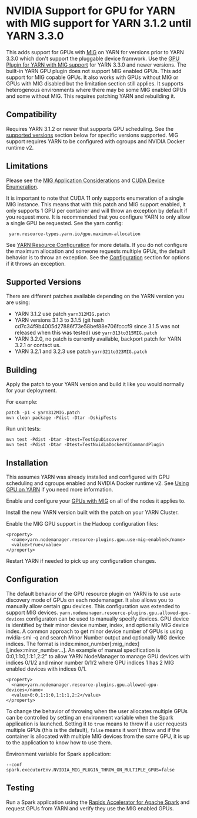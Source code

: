 # NVIDIA Support for GPU for YARN with MIG support for YARN 3.1.2 until YARN 3.3.0

This adds support for GPUs with [MIG](https://docs.nvidia.com/datacenter/tesla/mig-user-guide/) on YARN for versions prior to
YARN 3.3.0 which don't support the pluggable device framwork. Use the [GPU Plugin for YARN with MIG support](../../device-plugins/gpu-mig/README.md)
for YARN 3.3.0 and newer versions. The built-in YARN GPU plugin does not support MIG enabled GPUs. This add support for MIG copable GPUs. It also
works with GPUs without MIG or GPUs with MIG disabled but the limitation section still applies. It supports heterogenous
environments where there may be some MIG enabled GPUs and some without MIG. This requires patching YARN and rebuilding it.

## Compatibility

Requires YARN 3.1.2 or newer that supports GPU scheduling. See the [supported versions](#supported-versions) section below for specific versions supported.
MIG support requires YARN to be configured with cgroups and NVIDIA Docker runtime v2.

## Limitations

Please see the [MIG Application Considerations](https://docs.nvidia.com/datacenter/tesla/mig-user-guide/#app-considerations)
and [CUDA Device Enumeration](https://docs.nvidia.com/datacenter/tesla/mig-user-guide/index.html#cuda-visible-devices).

It is important to note that CUDA 11 only supports enumeration of a single MIG instance. This means that with this patch 
and MIG support enabled, it only supports 1 GPU per container and will throw an exception by default if you request more.
It is recommended that you configure YARN to only allow a single GPU be requested. See the yarn config:
```
 yarn.resource-types.yarn.io/gpu.maximum-allocation
```
See [YARN Resource Configuration](https://hadoop.apache.org/docs/r3.1.2/hadoop-yarn/hadoop-yarn-site/ResourceModel.html) for more details.
If you do not configure the maximum allocation and someone requests multiple GPUs, the default behavior is to throw an exception.
See the [Configuration](#configuration) section for options if it throws an exception.

## Supported Versions
There are different patches available depending on the YARN version you are using:

- YARN 3.1.2 use patch `yarn312MIG.patch`
- YARN versions 3.1.3 to 3.1.5 (git hash cd7c34f9b4005d27886f73e58bef88e706fcccf9 since 3.1.5 was not released when this was tested) use `yarn313to315MIG.patch`
- YARN 3.2.0, no patch is currently available, backport patch for YARN 3.2.1 or contact us.
- YARN 3.2.1 and 3.2.3 use patch `yarn321to323MIG.patch`

## Building
Apply the patch to your YARN version and build it like you would normally for your deployment.

For example:
```
patch -p1 < yarn312MIG.patch
mvn clean package -Pdist -Dtar -DskipTests
```

Run unit tests:
```
mvn test -Pdist -Dtar -Dtest=TestGpuDiscoverer
mvn test -Pdist -Dtar -Dtest=TestNvidiaDockerV2CommandPlugin
```

## Installation

This assumes YARN was already installed and configured with GPU scheduling and cgroups enabled and NVIDIA Docker runtime v2.
See [Using GPU on YARN](https://hadoop.apache.org/docs/current/hadoop-yarn/hadoop-yarn-site/UsingGpus.html) if you need more information. 

Enable and configure your [GPUs with MIG](https://docs.nvidia.com/datacenter/tesla/mig-user-guide/index.html) on all of the nodes it applies to.

Install the new YARN version built with the patch on your YARN Cluster.

Enable the MIG GPU support in the Hadoop configuration files:

```
<property>
  <name>yarn.nodemanager.resource-plugins.gpu.use-mig-enabled</name>
  <value>true</value>
</property>

```

Restart YARN if needed to pick up any configuration changes.

## Configuration

The default behavior of the GPU resource plugin on YARN is to use `auto` discovery mode of GPUs on each nodemanager.
It also allows you to manually allow certain gpu devices. This configuration was extended to support MIG devices.
`yarn.nodemanager.resource-plugins.gpu.allowed-gpu-devices` configuraton can be used to manually specify devices.
GPU device is identified by their minor device number, index, and optionally MIG device index. A common approach to get
minor device number of GPUs is using nvidia-smi -q and search Minor Number output and optionally MIG device indices.
The format is index:minor_number[:mig_index][,index:minor_number...]. An example of manual specification is
0:0,1:1:0,1:1:1,2:2" to allow YARN NodeManager to manage GPU devices with indices 0/1/2 and minor number 0/1/2
where GPU indices 1 has 2 MIG enabled devices with indices 0/1.
```
<property>
  <name>yarn.nodemanager.resource-plugins.gpu.allowed-gpu-devices</name>
  <value>0:0,1:1:0,1:1:1,2:2</value>
</property>
```

To change the behavior of throwing when the user allocates multiple GPUs can be controlled by setting an environment variable
when the Spark application is launched. Setting it to `true` means to throw if a user requests multiple GPUs (this is the default), `false`
means it won't throw and if the container is allocated with multiple MIG devices from the same GPU, it is up to the
application to know how to use them.

Environment variable for Spark application:
```
--conf spark.executorEnv.NVIDIA_MIG_PLUGIN_THROW_ON_MULTIPLE_GPUS=false
```

## Testing
Run a Spark application using the [Rapids Accelerator for Apache Spark](https://nvidia.github.io/spark-rapids/) and request GPUs
from YARN and verify they use the MIG enabled GPUs.
